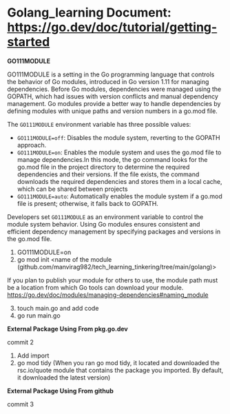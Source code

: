# Golang_learning Document: https://go.dev/doc/tutorial/getting-started


**GO111MODULE**

GO111MODULE is a setting in the Go programming language that controls the behavior of Go modules, introduced in Go version 1.11 for managing dependencies. Before Go modules, dependencies were managed using the GOPATH, which had issues with version conflicts and manual dependency management. Go modules provide a better way to handle dependencies by defining modules with unique paths and version numbers in a go.mod file.

The `GO111MODULE` environment variable has three possible values:
- `GO111MODULE=off`: Disables the module system, reverting to the GOPATH approach.
- `GO111MODULE=on`: Enables the module system and uses the go.mod file to manage dependencies.In this mode, the go command looks for the go.mod file in the project directory to determine the required dependencies and their versions. If the file exists, the command downloads the required dependencies and stores them in a local cache, which can be shared between projects
- `GO111MODULE=auto`: Automatically enables the module system if a go.mod file is present; otherwise, it falls back to GOPATH.

Developers set `GO111MODULE` as an environment variable to control the module system behavior. Using Go modules ensures consistent and efficient dependency management by specifying packages and versions in the go.mod file.


1. GO111MODULE=on
2. go mod init  <name of the module (github.com/manvirag982/tech_learning_tinkering/tree/main/golang)>   

If you plan to publish your module for others to use, the module path must be a location from which Go tools can download your module. https://go.dev/doc/modules/managing-dependencies#naming_module

3. touch main.go and add code
4. go run main.go


**External Package Using From pkg.go.dev**

commit 2

1. Add import 
2. go mod tidy (When you ran go mod tidy, it located and downloaded the rsc.io/quote module that contains the package you imported. By default, it downloaded the latest version)


**External Package Using From github**

commit 3




